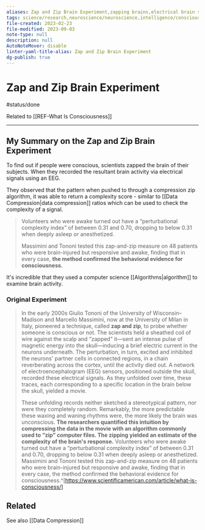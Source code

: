 ```yaml
---
aliases: Zap and Zip Brain Experiment,zapping brains,electrical brain signals,EEG
tags: science/research,neuroscience/neuroscience,intelligence/consciousness,computer-science/algorithm
file-created: 2023-02-23
file-modified: 2023-09-03
note-type: null
description: null
AutoNoteMover: disable
linter-yaml-title-alias: Zap and Zip Brain Experiment
dg-publish: true
---
```


# Zap and Zip Brain Experiment

#status/done

Related to [[REF-What Is Consciousness]]

---

## My Summary on the Zap and Zip Brain Experiment

To find out if people were conscious, scientists zapped the brain of their subjects. When they recorded the resultant brain activity via electrical signals using an EEG.

They observed that the pattern when pushed to  through a compression zip algorithm, it was able to return a complexity score - similar to [[Data Compression|data compression]] ratios which can be used to check the complexity of a signal.

> Volunteers who were awake turned out have a “perturbational complexity index” of between 0.31 and 0.70, dropping to below 0.31 when deeply asleep or anesthetized.
>
> Massimini and Tononi tested this zap-and-zip measure on 48 patients who were brain-injured but responsive and awake, finding that in every case, **the method confirmed the behavioral evidence for consciousness.**

It's incredible that they used a computer science [[Algorithms|algorithm]] to examine brain activity.

### Original Experiment

> In the early 2000s Giulio Tononi of the University of Wisconsin–Madison and Marcello Massimini, now at the University of Milan in Italy, pioneered a technique, called **zap and zip**, to probe whether someone is conscious or not. The scientists held a sheathed coil of wire against the scalp and “zapped” it—sent an intense pulse of magnetic energy into the skull—inducing a brief electric current in the neurons underneath. The perturbation, in turn, excited and inhibited the neurons' partner cells in connected regions, in a chain reverberating across the cortex, until the activity died out. A network of electroencephalogram (EEG) sensors, positioned outside the skull, recorded these electrical signals. As they unfolded over time, these traces, each corresponding to a specific location in the brain below the skull, yielded a movie.
>
> These unfolding records neither sketched a stereotypical pattern, nor were they completely random. Remarkably, the more predictable these waxing and waning rhythms were, the more likely the brain was unconscious. **The researchers quantified this intuition by compressing the data in the movie with an algorithm commonly used to “zip” computer files. The zipping yielded an estimate of the complexity of the brain's response.** Volunteers who were awake turned out have a “perturbational complexity index” of between 0.31 and 0.70, dropping to below 0.31 when deeply asleep or anesthetized. Massimini and Tononi tested this zap-and-zip measure on 48 patients who were brain-injured but responsive and awake, finding that in every case, the method confirmed the behavioral evidence for consciousness.^[https://www.scientificamerican.com/article/what-is-consciousness/]

## Related

See also [[Data Compression]]

